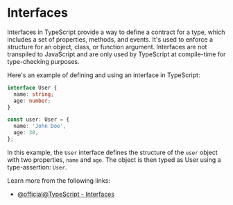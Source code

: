 # Interfaces

Interfaces in TypeScript provide a way to define a contract for a type, which includes a set of properties, methods, and events. It's used to enforce a structure for an object, class, or function argument. Interfaces are not transpiled to JavaScript and are only used by TypeScript at compile-time for type-checking purposes.

Here's an example of defining and using an interface in TypeScript:

```typescript
interface User {
  name: string;
  age: number;
}

const user: User = {
  name: 'John Doe',
  age: 30,
};
```

In this example, the `User` interface defines the structure of the `user` object with two properties, `name` and `age`. The object is then typed as User using a type-assertion: `User`.

Learn more from the following links:

- [@official@TypeScript - Interfaces](https://www.typescriptlang.org/docs/handbook/2/objects.html)
